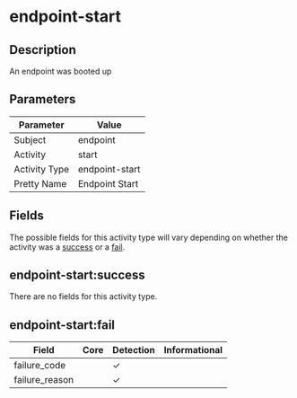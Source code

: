 endpoint-start
==============

Description
-----------
An endpoint was booted up

Parameters
----------
| Parameter     | Value          |
| ------------- | -------------- |
| Subject       | endpoint       |
| Activity      | start          |
| Activity Type | endpoint-start |
| Pretty Name   | Endpoint Start |


Fields
------

The possible fields for this activity type will vary depending on whether the activity was a [success](#endpoint-startsuccess) or a [fail](#endpoint-startfail).


endpoint-start:success
----------------------

There are no fields for this activity type.


endpoint-start:fail
-------------------

| Field          | Core | Detection | Informational |
| -------------- | ---- | --------- | ------------- |
| failure_code   |      | &#10003;  |               |
| failure_reason |      | &#10003;  |               |